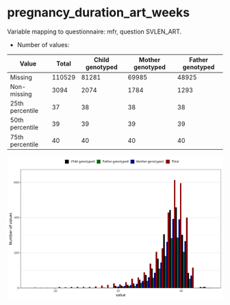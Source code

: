 # pregnancy_duration_art_weeks
Variable mapping to questionnaire: mfr, question SVLEN_ART.
- Number of values:

| Value | Total | Child genotyped | Mother genotyped | Father genotyped |
| ----- | ----- | --------------- | ---------------- | ---------------- |
| Missing | 110529 | 81281 | 69985 | 48925 |
| Non-missing | 3094 | 2074 | 1784 | 1293 |
| 25th percentile | 37 | 38 | 38 | 38 |
| 50th percentile | 39 | 39 | 39 | 39 |
| 75th percentile | 40 | 40 | 40 | 40 |



![](pregnancy_duration_art_weeks_n.png)



